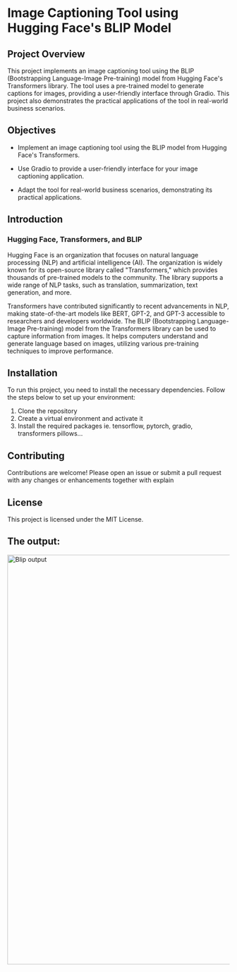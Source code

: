 # Image Captioning Tool using Hugging Face's BLIP Model

## Project Overview
This project implements an image captioning tool using the BLIP (Bootstrapping Language-Image Pre-training) model from Hugging Face's Transformers library. The tool uses a pre-trained model to generate captions for images, providing a user-friendly interface through Gradio. This project also demonstrates the practical applications of the tool in real-world business scenarios.

## Objectives
* Implement an image captioning tool using the BLIP model from Hugging Face's Transformers.

* Use Gradio to provide a user-friendly interface for your image captioning application.

* Adapt the tool for real-world business scenarios, demonstrating its practical applications.

## Introduction
### Hugging Face, Transformers, and BLIP
Hugging Face is an organization that focuses on natural language processing (NLP) and artificial intelligence (AI). The organization is widely known for its open-source library called "Transformers," which provides thousands of pre-trained models to the community. The library supports a wide range of NLP tasks, such as translation, summarization, text generation, and more.

Transformers have contributed significantly to recent advancements in NLP, making state-of-the-art models like BERT, GPT-2, and GPT-3 accessible to researchers and developers worldwide. The BLIP (Bootstrapping Language-Image Pre-training) model from the Transformers library can be used to capture information from images. It helps computers understand and generate language based on images, utilizing various pre-training techniques to improve performance.

## Installation
To run this project, you need to install the necessary dependencies. Follow the steps below to set up your environment:
1. Clone the repository
2. Create a virtual environment and activate it
3. Install the required packages ie. tensorflow, pytorch, gradio, transformers pillows...

## Contributing
Contributions are welcome! Please open an issue or submit a pull request with any changes or enhancements together with explain

## License
This project is licensed under the MIT License.

## The output:
<img width="930" alt="Blip output" src="https://github.com/user-attachments/assets/68106bd2-c89b-475d-8955-9a82fa9c8fcb">
